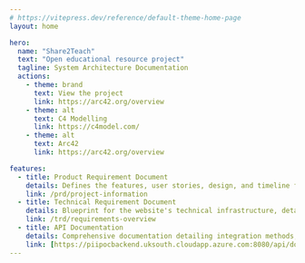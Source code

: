 ```yaml
---
# https://vitepress.dev/reference/default-theme-home-page
layout: home

hero:
  name: "Share2Teach"
  text: "Open educational resource project"
  tagline: System Architecture Documentation
  actions:
    - theme: brand
      text: View the project
      link: https://arc42.org/overview
    - theme: alt
      text: C4 Modelling
      link: https://c4model.com/
    - theme: alt
      text: Arc42
      link: https://arc42.org/overview

features:
  - title: Product Requirement Document
    details: Defines the features, user stories, design, and timeline for developing the website, ensuring alignment with user needs and business goals.
    link: /prd/project-information
  - title: Technical Requirement Document
    details: Blueprint for the website's technical infrastructure, detailing system architecture, functionality, security, and testing criteria.
    link: /trd/requirements-overview
  - title: API Documentation
    details: Comprehensive documentation detailing integration methods, endpoints, parameters, authentication, and response formats for seamless utilization of website functionalities.
    link: [https://piipocbackend.uksouth.cloudapp.azure.com:8080/api/docs#/]
---
```


